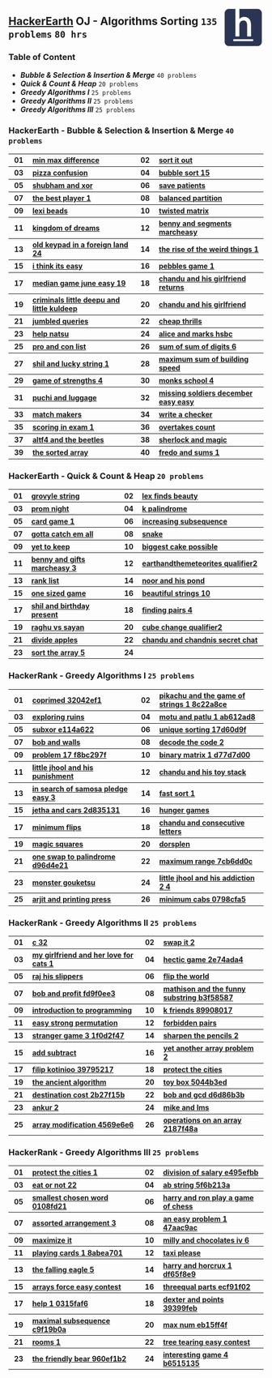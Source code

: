 <img align="right" width="80" src="/logos/hackerearth.jpg"></img>

## [HackerEarth](https://hackerearth.com/) OJ - Algorithms Sorting `135 problems` `80 hrs`

### Table of Content

- ***Bubble & Selection & Insertion & Merge*** `40 problems`
- ***Quick & Count & Heap***                   `20 problems`
- ***Greedy Algorithms I***                    `25 problems`
- ***Greedy Algorithms II***                   `25 problems`
- ***Greedy Algorithms III***                  `25 problems`

### HackerEarth - Bubble & Selection & Insertion & Merge `40 problems`

<table>
    <tbody>
        <tr>
<th align="center" width="50px">01</th><th align="left" width="550px"><a href="https://hackerearth.com/practice/algorithms/sorting/bubble-sort/practice-problems/algorithm/min-max-difference/">min max difference</a></th>
<th align="center" width="50px">02</th><th align="left" width="550px"><a href="https://hackerearth.com/practice/algorithms/sorting/bubble-sort/practice-problems/algorithm/sort-it-out/">sort it out</a></th>
        </tr>
        <tr>
<th align="center" width="50px">03</th><th align="left" width="550px"><a href="https://hackerearth.com/practice/algorithms/sorting/bubble-sort/practice-problems/algorithm/pizza-confusion/">pizza confusion</a></th>
<th align="center" width="50px">04</th><th align="left" width="550px"><a href="https://hackerearth.com/practice/algorithms/sorting/bubble-sort/practice-problems/algorithm/bubble-sort-15-8064c987/">bubble sort 15</a></th>
        </tr>
        <tr>
<th align="center" width="50px">05</th><th align="left" width="550px"><a href="https://hackerearth.com/practice/algorithms/sorting/bubble-sort/practice-problems/algorithm/shubham-and-xor-8526868e/">shubham and xor</a></th>
<th align="center" width="50px">06</th><th align="left" width="550px"><a href="https://hackerearth.com/practice/algorithms/sorting/bubble-sort/practice-problems/algorithm/save-patients/">save patients</a></th>
        </tr>
        <tr>
<th align="center" width="50px">07</th><th align="left" width="550px"><a href="https://hackerearth.com/practice/algorithms/sorting/bubble-sort/practice-problems/algorithm/the-best-player-1/">the best player 1</a></th>
<th align="center" width="50px">08</th><th align="left" width="550px"><a href="https://hackerearth.com/practice/algorithms/sorting/bubble-sort/practice-problems/algorithm/balanced-partition-818edecd/">balanced partition</a></th>
        </tr>
        <tr>
<th align="center" width="50px">09</th><th align="left" width="550px"><a href="https://hackerearth.com/practice/algorithms/sorting/bubble-sort/practice-problems/algorithm/lexi-beads/">lexi beads</a></th>
<th align="center" width="50px">10</th><th align="left" width="550px"><a href="https://hackerearth.com/practice/algorithms/sorting/bubble-sort/practice-problems/algorithm/twisted-matrix/">twisted matrix</a></th>
        </tr>
        <tr>
<th align="center" width="50px">11</th><th align="left" width="550px"><a href="https://hackerearth.com/practice/algorithms/sorting/bubble-sort/practice-problems/algorithm/kingdom-of-dreams/">kingdom of dreams</a></th>
<th align="center" width="50px">12</th><th align="left" width="550px"><a href="https://hackerearth.com/practice/algorithms/sorting/bubble-sort/practice-problems/algorithm/benny-and-segments-marcheasy/">benny and segments marcheasy</a></th>
        </tr>
        <tr>
<th align="center" width="50px">13</th><th align="left" width="550px"><a href="https://hackerearth.com/practice/algorithms/sorting/selection-sort/practice-problems/algorithm/old-keypad-in-a-foreign-land-24/">old keypad in a foreign land 24</a></th>
<th align="center" width="50px">14</th><th align="left" width="550px"><a href="https://hackerearth.com/practice/algorithms/sorting/insertion-sort/practice-problems/algorithm/the-rise-of-the-weird-things-1/">the rise of the weird things 1</a></th>
        </tr>
        <tr>
<th align="center" width="50px">15</th><th align="left" width="550px"><a href="https://hackerearth.com/practice/algorithms/sorting/merge-sort/practice-problems/algorithm/i-think-its-easy/">i think its easy</a></th>
<th align="center" width="50px">16</th><th align="left" width="550px"><a href="https://hackerearth.com/practice/algorithms/sorting/merge-sort/practice-problems/algorithm/pebbles-game-1/">pebbles game 1</a></th>
        </tr>
        <tr>
<th align="center" width="50px">17</th><th align="left" width="550px"><a href="https://hackerearth.com/practice/algorithms/sorting/merge-sort/practice-problems/algorithm/median-game-june-easy-19-3722be60/">median game june easy 19</a></th>
<th align="center" width="50px">18</th><th align="left" width="550px"><a href="https://hackerearth.com/practice/algorithms/sorting/merge-sort/practice-problems/algorithm/chandu-and-his-girlfriend-returns/">chandu and his girlfriend returns</a></th>
        </tr>
        <tr>
<th align="center" width="50px">19</th><th align="left" width="550px"><a href="https://hackerearth.com/practice/algorithms/sorting/merge-sort/practice-problems/algorithm/criminals-little-deepu-and-little-kuldeep/">criminals little deepu and little kuldeep</a></th>
<th align="center" width="50px">20</th><th align="left" width="550px"><a href="https://hackerearth.com/practice/algorithms/sorting/merge-sort/practice-problems/algorithm/chandu-and-his-girlfriend/">chandu and his girlfriend</a></th>
        </tr>
        <tr>
<th align="center" width="50px">21</th><th align="left" width="550px"><a href="https://hackerearth.com/practice/algorithms/sorting/merge-sort/practice-problems/algorithm/jumbled-queries-afb23321/">jumbled queries</a></th>
<th align="center" width="50px">22</th><th align="left" width="550px"><a href="https://hackerearth.com/practice/algorithms/sorting/merge-sort/practice-problems/algorithm/cheap-thrills/">cheap thrills</a></th>
        </tr>
        <tr>
<th align="center" width="50px">23</th><th align="left" width="550px"><a href="https://hackerearth.com/practice/algorithms/sorting/merge-sort/practice-problems/algorithm/help-natsu/">help natsu</a></th>
<th align="center" width="50px">24</th><th align="left" width="550px"><a href="https://hackerearth.com/practice/algorithms/sorting/merge-sort/practice-problems/algorithm/alice-and-marks-hsbc-b18d5d01/">alice and marks hsbc</a></th>
        </tr>
        <tr>
<th align="center" width="50px">25</th><th align="left" width="550px"><a href="https://hackerearth.com/practice/algorithms/sorting/merge-sort/practice-problems/algorithm/pro-and-con-list/">pro and con list</a></th>
<th align="center" width="50px">26</th><th align="left" width="550px"><a href="https://hackerearth.com/practice/algorithms/sorting/merge-sort/practice-problems/algorithm/sum-of-sum-of-digits-6/">sum of sum of digits 6</a></th>
        </tr>
        <tr>
<th align="center" width="50px">27</th><th align="left" width="550px"><a href="https://hackerearth.com/practice/algorithms/sorting/merge-sort/practice-problems/algorithm/shil-and-lucky-string-1/">shil and lucky string 1</a></th>
<th align="center" width="50px">28</th><th align="left" width="550px"><a href="https://hackerearth.com/practice/algorithms/sorting/merge-sort/practice-problems/algorithm/maximum-sum-of-building-speed-00ab8996/">maximum sum of building speed</a></th>
        </tr>
        <tr>
<th align="center" width="50px">29</th><th align="left" width="550px"><a href="https://hackerearth.com/practice/algorithms/sorting/merge-sort/practice-problems/algorithm/game-of-strengths-4/">game of strengths 4</a></th>
<th align="center" width="50px">30</th><th align="left" width="550px"><a href="https://hackerearth.com/practice/algorithms/sorting/merge-sort/practice-problems/algorithm/monks-school-4/">monks school 4</a></th>
        </tr>
        <tr>
<th align="center" width="50px">31</th><th align="left" width="550px"><a href="https://hackerearth.com/practice/algorithms/sorting/merge-sort/practice-problems/algorithm/puchi-and-luggage/">puchi and luggage</a></th>
<th align="center" width="50px">32</th><th align="left" width="550px"><a href="https://hackerearth.com/practice/algorithms/sorting/merge-sort/practice-problems/algorithm/missing-soldiers-december-easy-easy/">missing soldiers december easy easy</a></th>
        </tr>
        <tr>
<th align="center" width="50px">33</th><th align="left" width="550px"><a href="https://hackerearth.com/practice/algorithms/sorting/merge-sort/practice-problems/algorithm/match-makers/">match makers</a></th>
<th align="center" width="50px">34</th><th align="left" width="550px"><a href="https://hackerearth.com/practice/algorithms/sorting/merge-sort/practice-problems/approximate/write-a-checker/">write a checker</a></th>
        </tr>
        <tr>
<th align="center" width="50px">35</th><th align="left" width="550px"><a href="https://hackerearth.com/practice/algorithms/sorting/merge-sort/practice-problems/algorithm/scoring-in-exam-1/">scoring in exam 1</a></th>
<th align="center" width="50px">36</th><th align="left" width="550px"><a href="https://hackerearth.com/practice/algorithms/sorting/merge-sort/practice-problems/algorithm/overtakes-count-33746e3a/">overtakes count</a></th>
        </tr>
        <tr>
<th align="center" width="50px">37</th><th align="left" width="550px"><a href="https://hackerearth.com/practice/algorithms/sorting/merge-sort/practice-problems/algorithm/altf4-and-the-beetles/">altf4 and the beetles</a></th>
<th align="center" width="50px">38</th><th align="left" width="550px"><a href="https://hackerearth.com/practice/algorithms/sorting/merge-sort/practice-problems/algorithm/sherlock-and-magic/">sherlock and magic</a></th>
        </tr>
        <tr>
<th align="center" width="50px">39</th><th align="left" width="550px"><a href="https://hackerearth.com/practice/algorithms/sorting/merge-sort/practice-problems/algorithm/the-sorted-array/">the sorted array</a></th>
<th align="center" width="50px">40</th><th align="left" width="550px"><a href="https://hackerearth.com/practice/algorithms/sorting/merge-sort/practice-problems/algorithm/fredo-and-sums-1-605205cd/">fredo and sums 1</a></th>
        </tr>
    </tbody>
</table>

### HackerEarth - Quick & Count & Heap `20 problems`

<table>
    <tbody>
        <tr>
<th align="center" width="50px">01</th><th align="left" width="550px"><a href="https://hackerearth.com/practice/algorithms/sorting/quick-sort/practice-problems/algorithm/grovyle-string/">grovyle string</a></th>
<th align="center" width="50px">02</th><th align="left" width="550px"><a href="https://hackerearth.com/practice/algorithms/sorting/quick-sort/practice-problems/algorithm/lex-finds-beauty-0d0bc1b6/">lex finds beauty</a></th>
        </tr>
        <tr>
<th align="center" width="50px">03</th><th align="left" width="550px"><a href="https://hackerearth.com/practice/algorithms/sorting/quick-sort/practice-problems/algorithm/prom-night/">prom night</a></th>
<th align="center" width="50px">04</th><th align="left" width="550px"><a href="https://hackerearth.com/practice/algorithms/sorting/quick-sort/practice-problems/algorithm/k-palindrome-2c183be7/">k palindrome</a></th>
        </tr>
        <tr>
<th align="center" width="50px">05</th><th align="left" width="550px"><a href="https://hackerearth.com/practice/algorithms/sorting/quick-sort/practice-problems/algorithm/card-game-1-44e9f4e7/">card game 1</a></th>
<th align="center" width="50px">06</th><th align="left" width="550px"><a href="https://hackerearth.com/practice/algorithms/sorting/quick-sort/practice-problems/algorithm/increasing-subsequence-fbb63e3c/">increasing subsequence</a></th>
        </tr>
        <tr>
<th align="center" width="50px">07</th><th align="left" width="550px"><a href="https://hackerearth.com/practice/algorithms/sorting/quick-sort/practice-problems/algorithm/gotta-catch-em-all/">gotta catch em all</a></th>
<th align="center" width="50px">08</th><th align="left" width="550px"><a href="https://hackerearth.com/practice/algorithms/sorting/quick-sort/practice-problems/algorithm/snake-b0112afa/">snake</a></th>
        </tr>
        <tr>
<th align="center" width="50px">09</th><th align="left" width="550px"><a href="https://hackerearth.com/practice/algorithms/sorting/quick-sort/practice-problems/algorithm/yet-to-keep-6f89250c/">yet to keep</a></th>
<th align="center" width="50px">10</th><th align="left" width="550px"><a href="https://hackerearth.com/practice/algorithms/sorting/quick-sort/practice-problems/algorithm/biggest-cake-possible-6d5915e7/">biggest cake possible</a></th>
        </tr>
        <tr>
<th align="center" width="50px">11</th><th align="left" width="550px"><a href="https://hackerearth.com/practice/algorithms/sorting/quick-sort/practice-problems/algorithm/benny-and-gifts-marcheasy-3/">benny and gifts marcheasy 3</a></th>
<th align="center" width="50px">12</th><th align="left" width="550px"><a href="https://hackerearth.com/practice/algorithms/sorting/quick-sort/practice-problems/algorithm/earthandthemeteorites-qualifier2/">earthandthemeteorites qualifier2</a></th>
        </tr>
        <tr>
<th align="center" width="50px">13</th><th align="left" width="550px"><a href="https://hackerearth.com/practice/algorithms/sorting/quick-sort/practice-problems/algorithm/rank-list/">rank list</a></th>
<th align="center" width="50px">14</th><th align="left" width="550px"><a href="https://hackerearth.com/practice/algorithms/sorting/quick-sort/practice-problems/algorithm/noor-and-his-pond-760eabe0/">noor and his pond</a></th>
        </tr>
        <tr>
<th align="center" width="50px">15</th><th align="left" width="550px"><a href="https://hackerearth.com/practice/algorithms/sorting/quick-sort/practice-problems/algorithm/one-sized-game/">one sized game</a></th>
<th align="center" width="50px">16</th><th align="left" width="550px"><a href="https://hackerearth.com/practice/algorithms/sorting/quick-sort/practice-problems/algorithm/beautiful-strings-10/">beautiful strings 10</a></th>
        </tr>
        <tr>
<th align="center" width="50px">17</th><th align="left" width="550px"><a href="https://hackerearth.com/practice/algorithms/sorting/counting-sort/practice-problems/algorithm/shil-and-birthday-present/">shil and birthday present</a></th>
<th align="center" width="50px">18</th><th align="left" width="550px"><a href="https://hackerearth.com/practice/algorithms/sorting/counting-sort/practice-problems/algorithm/finding-pairs-4/">finding pairs 4</a></th>
        </tr>
        <tr>
<th align="center" width="50px">19</th><th align="left" width="550px"><a href="https://hackerearth.com/practice/algorithms/sorting/heap-sort/practice-problems/algorithm/raghu-vs-sayan/">raghu vs sayan</a></th>
<th align="center" width="50px">20</th><th align="left" width="550px"><a href="https://hackerearth.com/practice/algorithms/sorting/heap-sort/practice-problems/algorithm/cube-change-qualifier2/">cube change qualifier2</a></th>
        </tr>
        <tr>
<th align="center" width="50px">21</th><th align="left" width="550px"><a href="https://hackerearth.com/practice/algorithms/sorting/heap-sort/practice-problems/algorithm/divide-apples/">divide apples</a></th>
<th align="center" width="50px">22</th><th align="left" width="550px"><a href="https://hackerearth.com/practice/algorithms/sorting/heap-sort/practice-problems/algorithm/chandu-and-chandnis-secret-chat/">chandu and chandnis secret chat</a></th>
        </tr>
        <tr>
<th align="center" width="50px">23</th><th align="left" width="550px"><a href="https://hackerearth.com/practice/algorithms/sorting/bucket-sort/practice-problems/algorithm/sort-the-array-5/">sort the array 5</a></th>
<th align="center" width="50px">24</th><th align="left" width="550px"><a href=""></a></th>
        </tr>
    </tbody>
</table>

### HackerRank - Greedy Algorithms I `25 problems`

<table>
    <tbody>
        <tr>
<th align="center" width="50px">01</th><th align="left" width="550px"><a href="https://hackerearth.com/practice/algorithms/greedy/basics-of-greedy-algorithms/practice-problems/algorithm/coprimed-32042ef1/">coprimed 32042ef1</a></th>
<th align="center" width="50px">02</th><th align="left" width="550px"><a href="https://hackerearth.com/practice/algorithms/greedy/basics-of-greedy-algorithms/practice-problems/algorithm/pikachu-and-the-game-of-strings-1-8c22a8ce/">pikachu and the game of strings 1 8c22a8ce</a></th>
        </tr>
        <tr>
<th align="center" width="50px">03</th><th align="left" width="550px"><a href="https://hackerearth.com/practice/algorithms/greedy/basics-of-greedy-algorithms/practice-problems/algorithm/exploring-ruins/">exploring ruins</a></th>
<th align="center" width="50px">04</th><th align="left" width="550px"><a href="https://hackerearth.com/practice/algorithms/greedy/basics-of-greedy-algorithms/practice-problems/algorithm/motu-and-patlu-1-ab612ad8/">motu and patlu 1 ab612ad8</a></th>
        </tr>
        <tr>
<th align="center" width="50px">05</th><th align="left" width="550px"><a href="https://hackerearth.com/practice/algorithms/greedy/basics-of-greedy-algorithms/practice-problems/algorithm/subxor-e114a622/">subxor e114a622</a></th>
<th align="center" width="50px">06</th><th align="left" width="550px"><a href="https://hackerearth.com/practice/algorithms/greedy/basics-of-greedy-algorithms/practice-problems/algorithm/unique-sorting-17d60d9f/">unique sorting 17d60d9f</a></th>
        </tr>
        <tr>
<th align="center" width="50px">07</th><th align="left" width="550px"><a href="https://hackerearth.com/practice/algorithms/greedy/basics-of-greedy-algorithms/practice-problems/algorithm/bob-and-walls/">bob and walls</a></th>
<th align="center" width="50px">08</th><th align="left" width="550px"><a href="https://hackerearth.com/practice/algorithms/greedy/basics-of-greedy-algorithms/practice-problems/algorithm/decode-the-code-2/">decode the code 2</a></th>
        </tr>
        <tr>
<th align="center" width="50px">09</th><th align="left" width="550px"><a href="https://hackerearth.com/practice/algorithms/greedy/basics-of-greedy-algorithms/practice-problems/algorithm/problem-17-f8bc297f/">problem 17 f8bc297f</a></th>
<th align="center" width="50px">10</th><th align="left" width="550px"><a href="https://hackerearth.com/practice/algorithms/greedy/basics-of-greedy-algorithms/practice-problems/algorithm/binary-matrix-1-d77d7d00/">binary matrix 1 d77d7d00</a></th>
        </tr>
        <tr>
<th align="center" width="50px">11</th><th align="left" width="550px"><a href="https://hackerearth.com/practice/algorithms/greedy/basics-of-greedy-algorithms/practice-problems/algorithm/little-jhool-and-his-punishment/">little jhool and his punishment</a></th>
<th align="center" width="50px">12</th><th align="left" width="550px"><a href="https://hackerearth.com/practice/algorithms/greedy/basics-of-greedy-algorithms/practice-problems/algorithm/chandu-and-his-toy-stack/">chandu and his toy stack</a></th>
        </tr>
        <tr>
<th align="center" width="50px">13</th><th align="left" width="550px"><a href="https://hackerearth.com/practice/algorithms/greedy/basics-of-greedy-algorithms/practice-problems/algorithm/in-search-of-samosa-pledge-easy-3/">in search of samosa pledge easy 3</a></th>
<th align="center" width="50px">14</th><th align="left" width="550px"><a href="https://hackerearth.com/practice/algorithms/greedy/basics-of-greedy-algorithms/practice-problems/algorithm/fast-sort-1/">fast sort 1</a></th>
        </tr>
        <tr>
<th align="center" width="50px">15</th><th align="left" width="550px"><a href="https://hackerearth.com/practice/algorithms/greedy/basics-of-greedy-algorithms/practice-problems/algorithm/jetha-and-cars-2d835131/">jetha and cars 2d835131</a></th>
<th align="center" width="50px">16</th><th align="left" width="550px"><a href="https://hackerearth.com/practice/algorithms/greedy/basics-of-greedy-algorithms/practice-problems/algorithm/hunger-games/">hunger games</a></th>
        </tr>
        <tr>
<th align="center" width="50px">17</th><th align="left" width="550px"><a href="https://hackerearth.com/practice/algorithms/greedy/basics-of-greedy-algorithms/practice-problems/algorithm/minimum-flips/">minimum flips</a></th>
<th align="center" width="50px">18</th><th align="left" width="550px"><a href="https://hackerearth.com/practice/algorithms/greedy/basics-of-greedy-algorithms/practice-problems/algorithm/chandu-and-consecutive-letters/">chandu and consecutive letters</a></th>
        </tr>
        <tr>
<th align="center" width="50px">19</th><th align="left" width="550px"><a href="https://hackerearth.com/practice/algorithms/greedy/basics-of-greedy-algorithms/practice-problems/algorithm/magic-squares/">magic squares</a></th>
<th align="center" width="50px">20</th><th align="left" width="550px"><a href="https://hackerearth.com/practice/algorithms/greedy/basics-of-greedy-algorithms/practice-problems/algorithm/dorsplen/">dorsplen</a></th>
        </tr>
        <tr>
<th align="center" width="50px">21</th><th align="left" width="550px"><a href="https://hackerearth.com/practice/algorithms/greedy/basics-of-greedy-algorithms/practice-problems/algorithm/one-swap-to-palindrome-d96d4e21/">one swap to palindrome d96d4e21</a></th>
<th align="center" width="50px">22</th><th align="left" width="550px"><a href="https://hackerearth.com/practice/algorithms/greedy/basics-of-greedy-algorithms/practice-problems/algorithm/maximum-range-7cb6dd0c/">maximum range 7cb6dd0c</a></th>
        </tr>
        <tr>
<th align="center" width="50px">23</th><th align="left" width="550px"><a href="https://hackerearth.com/practice/algorithms/greedy/basics-of-greedy-algorithms/practice-problems/algorithm/monster-gouketsu/">monster gouketsu</a></th>
<th align="center" width="50px">24</th><th align="left" width="550px"><a href="https://hackerearth.com/practice/algorithms/greedy/basics-of-greedy-algorithms/practice-problems/algorithm/little-jhool-and-his-addiction-2-4/">little jhool and his addiction 2 4</a></th>
        </tr>
        <tr>
<th align="center" width="50px">25</th><th align="left" width="550px"><a href="https://hackerearth.com/practice/algorithms/greedy/basics-of-greedy-algorithms/practice-problems/algorithm/arjit-and-printing-press/">arjit and printing press</a></th>
<th align="center" width="50px">26</th><th align="left" width="550px"><a href="https://hackerearth.com/practice/algorithms/greedy/basics-of-greedy-algorithms/practice-problems/algorithm/minimum-cabs-0798cfa5/">minimum cabs 0798cfa5</a></th>
        </tr>
    </tbody>
</table>

### HackerRank - Greedy Algorithms II `25 problems`

<table>
    <tbody>
        <tr>
<th align="center" width="50px">01</th><th align="left" width="550px"><a href="https://hackerearth.com/practice/algorithms/greedy/basics-of-greedy-algorithms/practice-problems/algorithm/c-32/">c 32</a></th>
<th align="center" width="50px">02</th><th align="left" width="550px"><a href="https://hackerearth.com/practice/algorithms/greedy/basics-of-greedy-algorithms/practice-problems/algorithm/swap-it-2/">swap it 2</a></th>
        </tr>
        <tr>
<th align="center" width="50px">03</th><th align="left" width="550px"><a href="https://hackerearth.com/practice/algorithms/greedy/basics-of-greedy-algorithms/practice-problems/algorithm/my-girlfriend-and-her-love-for-cats-1/">my girlfriend and her love for cats 1</a></th>
<th align="center" width="50px">04</th><th align="left" width="550px"><a href="https://hackerearth.com/practice/algorithms/greedy/basics-of-greedy-algorithms/practice-problems/algorithm/hectic-game-2e74ada4/">hectic game 2e74ada4</a></th>
        </tr>
        <tr>
<th align="center" width="50px">05</th><th align="left" width="550px"><a href="https://hackerearth.com/practice/algorithms/greedy/basics-of-greedy-algorithms/practice-problems/algorithm/raj-his-slippers/">raj his slippers</a></th>
<th align="center" width="50px">06</th><th align="left" width="550px"><a href="https://hackerearth.com/practice/algorithms/greedy/basics-of-greedy-algorithms/practice-problems/algorithm/flip-the-world/">flip the world</a></th>
        </tr>
        <tr>
<th align="center" width="50px">07</th><th align="left" width="550px"><a href="https://hackerearth.com/practice/algorithms/greedy/basics-of-greedy-algorithms/practice-problems/algorithm/bob-and-profit-fd9f0ee3/">bob and profit fd9f0ee3</a></th>
<th align="center" width="50px">08</th><th align="left" width="550px"><a href="https://hackerearth.com/practice/algorithms/greedy/basics-of-greedy-algorithms/practice-problems/algorithm/mathison-and-the-funny-substring-b3f58587/">mathison and the funny substring b3f58587</a></th>
        </tr>
        <tr>
<th align="center" width="50px">09</th><th align="left" width="550px"><a href="https://hackerearth.com/practice/algorithms/greedy/basics-of-greedy-algorithms/practice-problems/algorithm/introduction-to-programming/">introduction to programming</a></th>
<th align="center" width="50px">10</th><th align="left" width="550px"><a href="https://hackerearth.com/practice/algorithms/greedy/basics-of-greedy-algorithms/practice-problems/algorithm/k-friends-89908017/">k friends 89908017</a></th>
        </tr>
        <tr>
<th align="center" width="50px">11</th><th align="left" width="550px"><a href="https://hackerearth.com/practice/algorithms/greedy/basics-of-greedy-algorithms/practice-problems/algorithm/easy-strong-permutation/">easy strong permutation</a></th>
<th align="center" width="50px">12</th><th align="left" width="550px"><a href="https://hackerearth.com/practice/algorithms/greedy/basics-of-greedy-algorithms/practice-problems/algorithm/forbidden-pairs/">forbidden pairs</a></th>
        </tr>
        <tr>
<th align="center" width="50px">13</th><th align="left" width="550px"><a href="https://hackerearth.com/practice/algorithms/greedy/basics-of-greedy-algorithms/practice-problems/algorithm/stranger-game-3-1f0d2f47/">stranger game 3 1f0d2f47</a></th>
<th align="center" width="50px">14</th><th align="left" width="550px"><a href="https://hackerearth.com/practice/algorithms/greedy/basics-of-greedy-algorithms/practice-problems/algorithm/sharpen-the-pencils-2/">sharpen the pencils 2</a></th>
        </tr>
        <tr>
<th align="center" width="50px">15</th><th align="left" width="550px"><a href="https://hackerearth.com/practice/algorithms/greedy/basics-of-greedy-algorithms/practice-problems/algorithm/add-subtract/">add subtract</a></th>
<th align="center" width="50px">16</th><th align="left" width="550px"><a href="https://hackerearth.com/practice/algorithms/greedy/basics-of-greedy-algorithms/practice-problems/algorithm/yet-another-array-problem-2/">yet another array problem 2</a></th>
        </tr>
        <tr>
<th align="center" width="50px">17</th><th align="left" width="550px"><a href="https://hackerearth.com/practice/algorithms/greedy/basics-of-greedy-algorithms/practice-problems/algorithm/filip-kotinioo-39795217/">filip kotinioo 39795217</a></th>
<th align="center" width="50px">18</th><th align="left" width="550px"><a href="https://hackerearth.com/practice/algorithms/greedy/basics-of-greedy-algorithms/practice-problems/algorithm/protect-the-cities/">protect the cities</a></th>
        </tr>
        <tr>
<th align="center" width="50px">19</th><th align="left" width="550px"><a href="https://hackerearth.com/practice/algorithms/greedy/basics-of-greedy-algorithms/practice-problems/algorithm/the-ancient-algorithm/">the ancient algorithm</a></th>
<th align="center" width="50px">20</th><th align="left" width="550px"><a href="https://hackerearth.com/practice/algorithms/greedy/basics-of-greedy-algorithms/practice-problems/algorithm/toy-box-5044b3ed/">toy box 5044b3ed</a></th>
        </tr>
        <tr>
<th align="center" width="50px">21</th><th align="left" width="550px"><a href="https://hackerearth.com/practice/algorithms/greedy/basics-of-greedy-algorithms/practice-problems/algorithm/destination-cost-2b27f15b/">destination cost 2b27f15b</a></th>
<th align="center" width="50px">22</th><th align="left" width="550px"><a href="https://hackerearth.com/practice/algorithms/greedy/basics-of-greedy-algorithms/practice-problems/algorithm/bob-and-gcd-d6d86b3b/">bob and gcd d6d86b3b</a></th>
        </tr>
        <tr>
<th align="center" width="50px">23</th><th align="left" width="550px"><a href="https://hackerearth.com/practice/algorithms/greedy/basics-of-greedy-algorithms/practice-problems/algorithm/ankur-2/">ankur 2</a></th>
<th align="center" width="50px">24</th><th align="left" width="550px"><a href="https://hackerearth.com/practice/algorithms/greedy/basics-of-greedy-algorithms/practice-problems/algorithm/mike-and-lms/">mike and lms</a></th>
        </tr>
        <tr>
<th align="center" width="50px">25</th><th align="left" width="550px"><a href="https://hackerearth.com/practice/algorithms/greedy/basics-of-greedy-algorithms/practice-problems/algorithm/array-modification-4569e6e6/">array modification 4569e6e6</a></th>
<th align="center" width="50px">26</th><th align="left" width="550px"><a href="https://hackerearth.com/practice/algorithms/greedy/basics-of-greedy-algorithms/practice-problems/algorithm/operations-on-an-array-2187f48a/">operations on an array 2187f48a</a></th>
        </tr>
    </tbody>
</table>

### HackerRank - Greedy Algorithms III `25 problems`

<table>
    <tbody>
        <tr>
<th align="center" width="50px">01</th><th align="left" width="550px"><a href="https://hackerearth.com/practice/algorithms/greedy/basics-of-greedy-algorithms/practice-problems/algorithm/protect-the-cities-1/">protect the cities 1</a></th>
<th align="center" width="50px">02</th><th align="left" width="550px"><a href="https://hackerearth.com/practice/algorithms/greedy/basics-of-greedy-algorithms/practice-problems/algorithm/division-of-salary-e495efbb/">division of salary e495efbb</a></th>
        </tr>
        <tr>
<th align="center" width="50px">03</th><th align="left" width="550px"><a href="https://hackerearth.com/practice/algorithms/greedy/basics-of-greedy-algorithms/practice-problems/algorithm/eat-or-not-22/">eat or not 22</a></th>
<th align="center" width="50px">04</th><th align="left" width="550px"><a href="https://hackerearth.com/practice/algorithms/greedy/basics-of-greedy-algorithms/practice-problems/algorithm/ab-string-5f6b213a/">ab string 5f6b213a</a></th>
        </tr>
        <tr>
<th align="center" width="50px">05</th><th align="left" width="550px"><a href="https://hackerearth.com/practice/algorithms/greedy/basics-of-greedy-algorithms/practice-problems/algorithm/smallest-chosen-word-0108fd21/">smallest chosen word 0108fd21</a></th>
<th align="center" width="50px">06</th><th align="left" width="550px"><a href="https://hackerearth.com/practice/algorithms/greedy/basics-of-greedy-algorithms/practice-problems/algorithm/harry-and-ron-play-a-game-of-chess/">harry and ron play a game of chess</a></th>
        </tr>
        <tr>
<th align="center" width="50px">07</th><th align="left" width="550px"><a href="https://hackerearth.com/practice/algorithms/greedy/basics-of-greedy-algorithms/practice-problems/algorithm/assorted-arrangement-3/">assorted arrangement 3</a></th>
<th align="center" width="50px">08</th><th align="left" width="550px"><a href="https://hackerearth.com/practice/algorithms/greedy/basics-of-greedy-algorithms/practice-problems/algorithm/an-easy-problem-1-47aac9ac/">an easy problem 1 47aac9ac</a></th>
        </tr>
        <tr>
<th align="center" width="50px">09</th><th align="left" width="550px"><a href="https://hackerearth.com/practice/algorithms/greedy/basics-of-greedy-algorithms/practice-problems/algorithm/maximize-it/">maximize it</a></th>
<th align="center" width="50px">10</th><th align="left" width="550px"><a href="https://hackerearth.com/practice/algorithms/greedy/basics-of-greedy-algorithms/practice-problems/algorithm/milly-and-chocolates-iv-6/">milly and chocolates iv 6</a></th>
        </tr>
        <tr>
<th align="center" width="50px">11</th><th align="left" width="550px"><a href="https://hackerearth.com/practice/algorithms/greedy/basics-of-greedy-algorithms/practice-problems/algorithm/playing-cards-1-8abea701/">playing cards 1 8abea701</a></th>
<th align="center" width="50px">12</th><th align="left" width="550px"><a href="https://hackerearth.com/practice/algorithms/greedy/basics-of-greedy-algorithms/practice-problems/algorithm/taxi-please/">taxi please</a></th>
        </tr>
        <tr>
<th align="center" width="50px">13</th><th align="left" width="550px"><a href="https://hackerearth.com/practice/algorithms/greedy/basics-of-greedy-algorithms/practice-problems/algorithm/the-falling-eagle-5/">the falling eagle 5</a></th>
<th align="center" width="50px">14</th><th align="left" width="550px"><a href="https://hackerearth.com/practice/algorithms/greedy/basics-of-greedy-algorithms/practice-problems/algorithm/harry-and-horcrux-1-df65f8e9/">harry and horcrux 1 df65f8e9</a></th>
        </tr>
        <tr>
<th align="center" width="50px">15</th><th align="left" width="550px"><a href="https://hackerearth.com/practice/algorithms/greedy/basics-of-greedy-algorithms/practice-problems/algorithm/arrays-force-easy-contest/">arrays force easy contest</a></th>
<th align="center" width="50px">16</th><th align="left" width="550px"><a href="https://hackerearth.com/practice/algorithms/greedy/basics-of-greedy-algorithms/practice-problems/algorithm/threequal-parts-ecf91f02/">threequal parts ecf91f02</a></th>
        </tr>
        <tr>
<th align="center" width="50px">17</th><th align="left" width="550px"><a href="https://hackerearth.com/practice/algorithms/greedy/basics-of-greedy-algorithms/practice-problems/algorithm/help-1-0315faf6/">help 1 0315faf6</a></th>
<th align="center" width="50px">18</th><th align="left" width="550px"><a href="https://hackerearth.com/practice/algorithms/greedy/basics-of-greedy-algorithms/practice-problems/algorithm/dexter-and-points-39399feb/">dexter and points 39399feb</a></th>
        </tr>
        <tr>
<th align="center" width="50px">19</th><th align="left" width="550px"><a href="https://hackerearth.com/practice/algorithms/greedy/basics-of-greedy-algorithms/practice-problems/algorithm/maximal-subsequence-c9f19b0a/">maximal subsequence c9f19b0a</a></th>
<th align="center" width="50px">20</th><th align="left" width="550px"><a href="https://hackerearth.com/practice/algorithms/greedy/basics-of-greedy-algorithms/practice-problems/algorithm/max-num-eb15ff4f/">max num eb15ff4f</a></th>
        </tr>
        <tr>
<th align="center" width="50px">21</th><th align="left" width="550px"><a href="https://hackerearth.com/practice/algorithms/greedy/basics-of-greedy-algorithms/practice-problems/algorithm/rooms-1/">rooms 1</a></th>
<th align="center" width="50px">22</th><th align="left" width="550px"><a href="https://hackerearth.com/practice/algorithms/greedy/basics-of-greedy-algorithms/practice-problems/algorithm/tree-tearing-easy-contest/">tree tearing easy contest</a></th>
        </tr>
        <tr>
<th align="center" width="50px">23</th><th align="left" width="550px"><a href="https://hackerearth.com/practice/algorithms/greedy/basics-of-greedy-algorithms/practice-problems/algorithm/the-friendly-bear-960ef1b2/">the friendly bear 960ef1b2</a></th>
<th align="center" width="50px">24</th><th align="left" width="550px"><a href="https://hackerearth.com/practice/algorithms/greedy/basics-of-greedy-algorithms/practice-problems/algorithm/interesting-game-4-b6515135/">interesting game 4 b6515135</a></th>
        </tr>
    </tbody>
</table>
